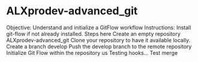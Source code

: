 # ALXprodev-advanced_git
Objective: Understand and initialize a GitFlow workflow  Instructions:  Install git-flow if not already installed. Steps here  Create an empty repository ALXprodev-advanced_git  Clone your repository to have it available locally.  Create a branch develop  Push the develop branch to the remote repository  Initialize Git Flow within the repository us
Testing hooks...
Test merge
